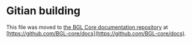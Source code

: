 Gitian building
================

This file was moved to [the BGL Core documentation repository](https://github.com/BGL-core/docs/blob/master/gitian-building.md) at [https://github.com/BGL-core/docs](https://github.com/BGL-core/docs).
